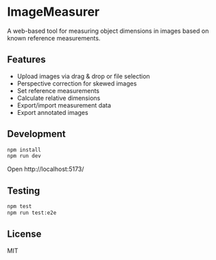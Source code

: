 # ImageMeasurer

A web-based tool for measuring object dimensions in images based on known reference measurements.

## Features

- Upload images via drag & drop or file selection
- Perspective correction for skewed images
- Set reference measurements
- Calculate relative dimensions
- Export/import measurement data
- Export annotated images

## Development

```bash
npm install
npm run dev
```

Open http://localhost:5173/

## Testing

```bash
npm test
npm run test:e2e
```

## License

MIT
